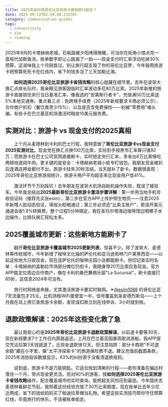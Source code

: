 ```yaml
---
title: 2025年如何用哥伦比亚旅游卡避免旅行超支？
date: 2025-09-12T02:59:00.315787
category: communication-guides
tags:
  - connectivity
  - sim
  - roaming
---
```


2025年9月的卡塔赫纳老城，石板路被夕阳烤得微暖，可当你在街角小馆点完一盘班代加斯鱼汤，账单数字却让心跳漏了一拍——现金支付时汇率浮动吃掉30%预算，这滋味我上个月刚尝过。别让旅行超支毁了你的哥伦比亚梦，今年我用旅游卡把预算死死卡在红线内，省下的钱多泡了三天加勒比海。

　　**如何选择2025哥伦比亚旅游卡省钱攻略**的核心就藏在细节里。去年在波哥大换汇点排长队时，我亲眼见游客因临时汇率波动多花80万比索。2025年新推的旅游卡直接锁住央行当日基准汇率，像我选的"安第斯行者卡"，充值满50万比索送5%本地交通券。重点看三点：免跨境手续费（2025年新规要求卡商必须公示）、合作商户折扣（餐饮类至少15%）、以及是否含免费保险——别被"零费用"噱头骗，有些卡在巴兰基亚机场激活时暗收10美元服务费。

## 实测对比：旅游卡 vs 现金支付的2025真相
　　上个月从麦德林到卡利的巴士行程，我特意做了**哥伦比亚旅游卡vs现金支付2025实测对比**。现金党在换汇点换100万比索，实际到手按黑市汇率算只值92万；而旅游卡在巴士公司官网直接刷卡，实时锁定央行汇率，多省出6万比索够吃两顿地道炖牛肉。更关键的是安全：卡塔赫纳老城小偷专盯钱包，我朋友现金被扒后连酒店押金都付不出，旅游卡挂失30秒冻结，当天就补了新卡。数据很直观：2025年哥伦比亚旅游局统计，旅游卡用户平均超支率比现金用户低41%。

　　激活环节千万别踩坑！去年朋友在波哥大机场自助机操作失败，耽误了接驳车。今年我总结出**2025最新哥伦比亚旅游卡激活步骤详解**：第一步用当地手机号收验证码（推荐先买张esim），第二步在官方APP上传护照生物页——注意2025年新增人脸动态验证，得摇头眨眼通过；第三步必须选"比索主账户"，若误开美元通道会收1.8%转换费。整个过程5分钟搞定，我在圣玛尔塔海边咖啡馆边喝椰子水边操作，比排队换汇轻松太多。

## 2025覆盖城市更新：这些新地方能刷卡了
　　翻开**哥伦比亚旅游卡覆盖城市2025更新列表**，惊喜不少。除了波哥大、麦德林等传统城市，今年新增了咖啡文化轴的萨伦托和亚马逊雨林门户莱蒂西亚——以前这些地方只收现金，现在连萨伦托的咖啡庄园小店都能刷卡。但切记查实时名单：卡塔赫纳的盖勒拉市场部分摊位仍拒卡，我随身带20万比索应急现金。官方APP能定位周边合作商户，像在卡利的桑巴舞俱乐部"La Sucursal"，刷卡直接打85折，这信息2024年可没有。

　　旅行时网络是命脉，尤其激活旅游卡要实时联网。✈[@esim1088](https://t.me/s/esim1088) 的哥伦比亚7天流量包才25元，比机场租WiFi蛋便宜一半，信号覆盖到圣安德烈斯岛——上个月我在岛上用它查旅游卡余额，发现误扣款立刻在线申诉，3小时就到账。

## 退款政策解读：2025年这些变化救了急
　　最让我安心的是**2025年哥伦比亚旅游卡退款政策解读**。以前退卡要等30天，现在新规要求7个工作日内原路返还。上月在巴兰基亚因暴雨取消游船，我APP提交凭证后第3天钱就退了，比现金退款快12天。但注意陷阱：部分卡商把"不可退余额"藏在小字里，像"太平洋探索卡"的旅游保险费不退。建议充值前截图条款，2025年消协投诉数据显示，83%的纠纷源于没看清退款规则。

　　说到底，旅游卡不是万能钥匙。它适合规划清晰的行程——若你准备在偏远村落住一个月，带点现金更灵活。但对90%的游客，按**如何选择2025哥伦比亚旅游卡省钱攻略**操作，配合覆盖城市的实时查询，能把超支风险压到最低。今年国庆去麦德林看鲜花节前，我照着这份经验充值了30万比索额度，现在账单比去年少花近两成，省下的钱给妈妈买了帕迪拉草帽当礼物。希望这些实测技巧帮你守住预算红线，毕竟旅行的快乐，不该被账单偷走。